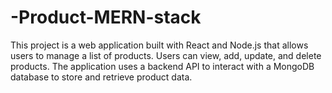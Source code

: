 # -Product-MERN-stack
This project is a web application built with React and Node.js that allows users to manage a list of products. Users can view, add, update, and delete products. The application uses a backend API to interact with a MongoDB database to store and retrieve product data.
